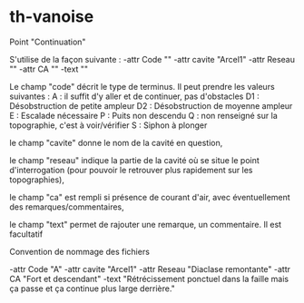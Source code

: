 # th-vanoise
 
Point "Continuation"

S'utilise de la façon suivante : 
-attr Code "" -attr cavite "Arcel1" -attr Reseau "" -attr CA "" -text ""

Le champ "code" décrit le type de terminus. Il peut prendre les valeurs suivantes :
    A : il suffit d'y aller et de continuer, pas d'obstacles
    D1 : Désobstruction de petite ampleur
    D2 : Désobstruction de moyenne ampleur
    E : Escalade nécessaire
    P : Puits non descendu
    Q : non renseigné sur la topographie, c'est à voir/vérifier
    S : Siphon à plonger

le champ "cavite" donne le nom de la cavité en question,

le champ "reseau" indique la partie de la cavité où se situe le point d'interrogation (pour pouvoir le retrouver plus rapidement sur les topographies),

le champ "ca" est rempli si présence de courant d'air, avec éventuellement des remarques/commentaires,

le champ "text" permet de rajouter une remarque, un commentaire. Il est facultatif



Convention de nommage des fichiers



-attr Code "A" -attr cavite "Arcel1" -attr Reseau "Diaclase remontante" -attr CA "Fort et descendant" -text "Rétrécissement ponctuel dans la faille mais ça passe et ça continue plus large derrière."



